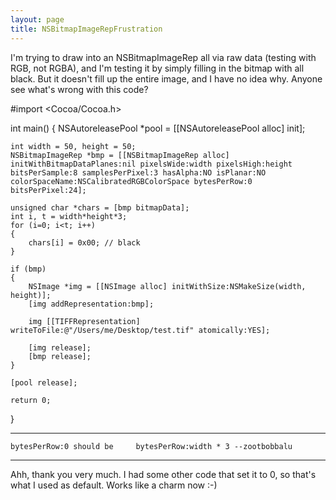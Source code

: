 ```yaml
---
layout: page
title: NSBitmapImageRepFrustration
---
```


I'm trying to draw into an NSBitmapImageRep all via raw data (testing with RGB, not RGBA), and I'm testing it by simply filling in the bitmap with all black. But it doesn't fill up the entire image, and I have no idea why. Anyone see what's wrong with this code?
    
#import <Cocoa/Cocoa.h>

int main()
{
	NSAutoreleasePool *pool = [[NSAutoreleasePool alloc] init];

	int width = 50, height = 50;
	NSBitmapImageRep *bmp = [[NSBitmapImageRep alloc] initWithBitmapDataPlanes:nil pixelsWide:width pixelsHigh:height bitsPerSample:8 samplesPerPixel:3 hasAlpha:NO isPlanar:NO colorSpaceName:NSCalibratedRGBColorSpace bytesPerRow:0 bitsPerPixel:24];
	
	unsigned char *chars = [bmp bitmapData];
	int i, t = width*height*3;
	for (i=0; i<t; i++)
	{
		chars[i] = 0x00; // black
	}
	
	if (bmp)
	{
		NSImage *img = [[NSImage alloc] initWithSize:NSMakeSize(width, height)];
		[img addRepresentation:bmp];

		img [[TIFFRepresentation] writeToFile:@"/Users/me/Desktop/test.tif" atomically:YES];
		
		[img release];
		[bmp release];
	}
	
	[pool release];
	
	return 0;
}

----

    bytesPerRow:0 should be     bytesPerRow:width * 3 --zootbobbalu

----

Ahh, thank you very much. I had some other code that set it to 0, so that's what I used as default. Works like a charm now :-)

